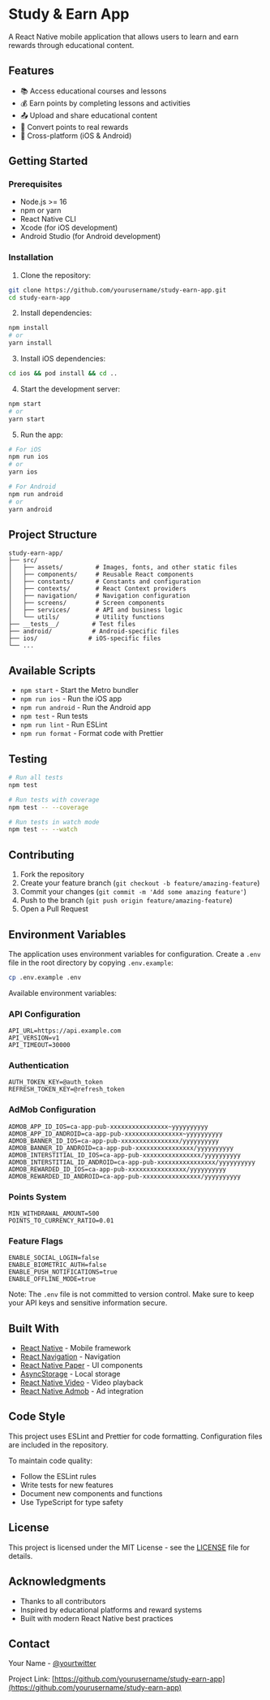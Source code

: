 # Study & Earn App

A React Native mobile application that allows users to learn and earn rewards through educational content.

## Features

- 📚 Access educational courses and lessons
- 💰 Earn points by completing lessons and activities
- 📤 Upload and share educational content
- 👛 Convert points to real rewards
- 📱 Cross-platform (iOS & Android)

## Getting Started

### Prerequisites

- Node.js >= 16
- npm or yarn
- React Native CLI
- Xcode (for iOS development)
- Android Studio (for Android development)

### Installation

1. Clone the repository:
```bash
git clone https://github.com/yourusername/study-earn-app.git
cd study-earn-app
```

2. Install dependencies:
```bash
npm install
# or
yarn install
```

3. Install iOS dependencies:
```bash
cd ios && pod install && cd ..
```

4. Start the development server:
```bash
npm start
# or
yarn start
```

5. Run the app:
```bash
# For iOS
npm run ios
# or
yarn ios

# For Android
npm run android
# or
yarn android
```

## Project Structure

```
study-earn-app/
├── src/
│   ├── assets/         # Images, fonts, and other static files
│   ├── components/     # Reusable React components
│   ├── constants/      # Constants and configuration
│   ├── contexts/       # React Context providers
│   ├── navigation/     # Navigation configuration
│   ├── screens/        # Screen components
│   ├── services/       # API and business logic
│   └── utils/          # Utility functions
├── __tests__/         # Test files
├── android/           # Android-specific files
├── ios/              # iOS-specific files
└── ...
```

## Available Scripts

- `npm start` - Start the Metro bundler
- `npm run ios` - Run the iOS app
- `npm run android` - Run the Android app
- `npm test` - Run tests
- `npm run lint` - Run ESLint
- `npm run format` - Format code with Prettier

## Testing

```bash
# Run all tests
npm test

# Run tests with coverage
npm test -- --coverage

# Run tests in watch mode
npm test -- --watch
```

## Contributing

1. Fork the repository
2. Create your feature branch (`git checkout -b feature/amazing-feature`)
3. Commit your changes (`git commit -m 'Add some amazing feature'`)
4. Push to the branch (`git push origin feature/amazing-feature`)
5. Open a Pull Request

## Environment Variables

The application uses environment variables for configuration. Create a `.env` file in the root directory by copying `.env.example`:

```bash
cp .env.example .env
```

Available environment variables:

### API Configuration
```env
API_URL=https://api.example.com
API_VERSION=v1
API_TIMEOUT=30000
```

### Authentication
```env
AUTH_TOKEN_KEY=@auth_token
REFRESH_TOKEN_KEY=@refresh_token
```

### AdMob Configuration
```env
ADMOB_APP_ID_IOS=ca-app-pub-xxxxxxxxxxxxxxxx~yyyyyyyyyy
ADMOB_APP_ID_ANDROID=ca-app-pub-xxxxxxxxxxxxxxxx~yyyyyyyyyy
ADMOB_BANNER_ID_IOS=ca-app-pub-xxxxxxxxxxxxxxxx/yyyyyyyyyy
ADMOB_BANNER_ID_ANDROID=ca-app-pub-xxxxxxxxxxxxxxxx/yyyyyyyyyy
ADMOB_INTERSTITIAL_ID_IOS=ca-app-pub-xxxxxxxxxxxxxxxx/yyyyyyyyyy
ADMOB_INTERSTITIAL_ID_ANDROID=ca-app-pub-xxxxxxxxxxxxxxxx/yyyyyyyyyy
ADMOB_REWARDED_ID_IOS=ca-app-pub-xxxxxxxxxxxxxxxx/yyyyyyyyyy
ADMOB_REWARDED_ID_ANDROID=ca-app-pub-xxxxxxxxxxxxxxxx/yyyyyyyyyy
```

### Points System
```env
MIN_WITHDRAWAL_AMOUNT=500
POINTS_TO_CURRENCY_RATIO=0.01
```

### Feature Flags
```env
ENABLE_SOCIAL_LOGIN=false
ENABLE_BIOMETRIC_AUTH=false
ENABLE_PUSH_NOTIFICATIONS=true
ENABLE_OFFLINE_MODE=true
```

Note: The `.env` file is not committed to version control. Make sure to keep your API keys and sensitive information secure.

## Built With

- [React Native](https://reactnative.dev/) - Mobile framework
- [React Navigation](https://reactnavigation.org/) - Navigation
- [React Native Paper](https://callstack.github.io/react-native-paper/) - UI components
- [AsyncStorage](https://react-native-async-storage.github.io/async-storage/) - Local storage
- [React Native Video](https://github.com/react-native-video/react-native-video) - Video playback
- [React Native Admob](https://github.com/sbugert/react-native-admob) - Ad integration

## Code Style

This project uses ESLint and Prettier for code formatting. Configuration files are included in the repository.

To maintain code quality:
- Follow the ESLint rules
- Write tests for new features
- Document new components and functions
- Use TypeScript for type safety

## License

This project is licensed under the MIT License - see the [LICENSE](LICENSE) file for details.

## Acknowledgments

- Thanks to all contributors
- Inspired by educational platforms and reward systems
- Built with modern React Native best practices

## Contact

Your Name - [@yourtwitter](https://twitter.com/yourtwitter)

Project Link: [https://github.com/yourusername/study-earn-app](https://github.com/yourusername/study-earn-app)
